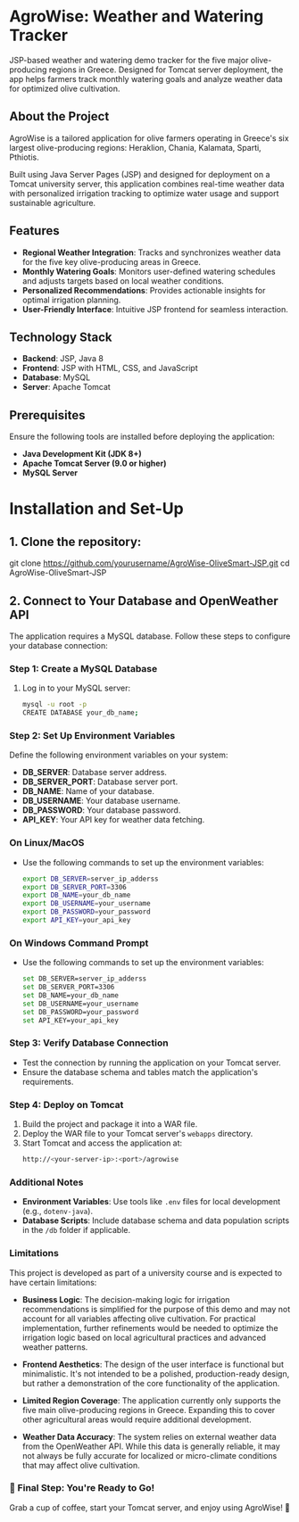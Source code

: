# AgroWise: Weather and Watering Tracker  
JSP-based weather and watering demo tracker for the five major olive-producing regions in Greece. Designed for Tomcat server deployment, the app helps farmers track monthly watering goals and analyze weather data for optimized olive cultivation.

## About the Project  
AgroWise is a tailored application for olive farmers operating in Greece's six largest olive-producing regions: Heraklion, Chania, Kalamata, Sparti, Pthiotis.  

Built using Java Server Pages (JSP) and designed for deployment on a Tomcat university server, this application combines real-time weather data with personalized irrigation tracking to optimize water usage and support sustainable agriculture.  

## Features  
- **Regional Weather Integration**: Tracks and synchronizes weather data for the five key olive-producing areas in Greece.  
- **Monthly Watering Goals**: Monitors user-defined watering schedules and adjusts targets based on local weather conditions.  
- **Personalized Recommendations**: Provides actionable insights for optimal irrigation planning.  
- **User-Friendly Interface**: Intuitive JSP frontend for seamless interaction.  

## Technology Stack  
- **Backend**: JSP, Java 8  
- **Frontend**: JSP with HTML, CSS, and JavaScript  
- **Database**: MySQL  
- **Server**: Apache Tomcat  

## Prerequisites  
Ensure the following tools are installed before deploying the application:  
- **Java Development Kit (JDK 8+)**  
- **Apache Tomcat Server (9.0 or higher)**  
- **MySQL Server**  

# Installation and Set-Up
## 1. Clone the repository:  
   
   git clone https://github.com/yourusername/AgroWise-OliveSmart-JSP.git
   cd AgroWise-OliveSmart-JSP
   
## 2. Connect to Your Database and OpenWeather API

The application requires a MySQL database. Follow these steps to configure your database connection:

### Step 1: Create a MySQL Database
1. Log in to your MySQL server:
   ```bash
   mysql -u root -p
   CREATE DATABASE your_db_name;
### Step 2: Set Up Environment Variables
Define the following environment variables on your system:

- **DB_SERVER**: Database server address.
- **DB_SERVER_PORT**: Database server port.
- **DB_NAME**: Name of your database.
- **DB_USERNAME**: Your database username.
- **DB_PASSWORD**: Your database password.
- **API_KEY**: Your API key for weather data fetching.
### On Linux/MacOS
- Use the following commands to set up the environment variables:
   ```bash
   export DB_SERVER=server_ip_adderss
   export DB_SERVER_PORT=3306
   export DB_NAME=your_db_name
   export DB_USERNAME=your_username
   export DB_PASSWORD=your_password
   export API_KEY=your_api_key
   
### On Windows Command Prompt
- Use the following commands to set up the environment variables:
   ```bash
  set DB_SERVER=server_ip_adderss
  set DB_SERVER_PORT=3306
  set DB_NAME=your_db_name
  set DB_USERNAME=your_username
  set DB_PASSWORD=your_password
  set API_KEY=your_api_key 

### Step 3: Verify Database Connection
- Test the connection by running the application on your Tomcat server.
- Ensure the database schema and tables match the application's requirements.

### Step 4: Deploy on Tomcat
1. Build the project and package it into a WAR file.
2. Deploy the WAR file to your Tomcat server's `webapps` directory.
3. Start Tomcat and access the application at:
   ```bash
   http://<your-server-ip>:<port>/agrowise

### Additional Notes
- **Environment Variables**: Use tools like `.env` files for local development (e.g., `dotenv-java`).
- **Database Scripts**: Include database schema and data population scripts in the `/db` folder if applicable.

### Limitations
This project is developed as part of a university course and is expected to have certain limitations:

- **Business Logic**: The decision-making logic for irrigation recommendations is simplified for the purpose of this demo and may not account for all variables affecting olive cultivation. For practical implementation, further refinements would be needed to optimize the irrigation logic based on local agricultural practices and advanced weather patterns.

- **Frontend Aesthetics**: The design of the user interface is functional but minimalistic. It's not intended to be a polished, production-ready design, but rather a demonstration of the core functionality of the application.

- **Limited Region Coverage**: The application currently only supports the five main olive-producing regions in Greece. Expanding this to cover other agricultural areas would require additional development.

- **Weather Data Accuracy**: The system relies on external weather data from the OpenWeather API. While this data is generally reliable, it may not always be fully accurate for localized or micro-climate conditions that may affect olive cultivation.
  
### 🎉 Final Step: You're Ready to Go!
Grab a cup of coffee, start your Tomcat server, and enjoy using AgroWise! 🚀
